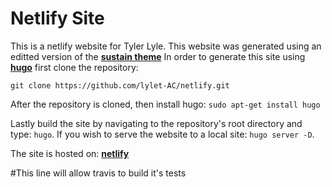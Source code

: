 # Netlify Site

This is a netlify website for Tyler Lyle.  This website was generated using an editted version of the [__sustain theme__](https://themes.gohugo.io/hugo-sustain/)  In order to generate this site using [__hugo__](https://gohugo.io/) first clone the repository:

`git clone https://github.com/lylet-AC/netlify.git`

After the repository is cloned, then install hugo: `sudo apt-get install hugo`

Lastly build the site by navigating to the repository's root directory and type: `hugo`.  If you wish to serve the website to a local site: `hugo server -D`.

The site is hosted on: [__netlify__](https://gracious-mirzakhani-f01325.netlify.com/)

#This line will allow travis to build it's tests
